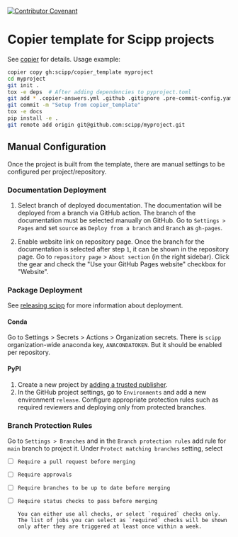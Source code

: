 [![Contributor Covenant](https://img.shields.io/badge/Contributor%20Covenant-2.1-4baaaa.svg)](CODE_OF_CONDUCT.md)

# Copier template for Scipp projects

See [copier](https://copier.readthedocs.io/en/stable/) for details.
Usage example:

```sh
copier copy gh:scipp/copier_template myproject
cd myproject
git init .
tox -e deps  # After adding dependencies to pyproject.toml
git add * .copier-answers.yml .github .gitignore .pre-commit-config.yaml
git commit -m "Setup from copier_template"
tox -e docs
pip install -e .
git remote add origin git@github.com:scipp/myproject.git
```

## Manual Configuration

Once the project is built from the template, there are manual settings to be configured per project/repository.

### Documentation Deployment

1. Select branch of deployed documentation.
   The documentation will be deployed from a branch via GitHub action.
   The branch of the documentation must be selected manually on GitHub.
   Go to `Settings > Pages` and set `source` as  `Deploy from a branch` and `Branch` as `gh-pages`.

2. Enable website link on repository page.
   Once the branch for the documentation is selected after step `1`, it can be shown in the repository page.
   Go to `repository page` > `About section` (in the right sidebar).
   Click the gear and check the "Use your GitHub Pages website" checkbox for "Website".

### Package Deployment
See [releasing scipp](https://scipp.github.io/reference/developer/releasing-scipp.html#updating-an-expired-anaconda-token) for more information about deployment.

#### Conda
Go to Settings > Secrets > Actions > Organization secrets.
There is `scipp` organization-wide anaconda key, `ANACONDATOKEN`. But it should be enabled per repository.

#### PyPI

1. Create a new project by [adding a trusted publisher](https://docs.pypi.org/trusted-publishers/creating-a-project-through-oidc/).
2. In the GitHub project settings, go to `Environments` and add a new environment `release`.
   Configure appropriate protection rules such as required reviewers and deploying only from protected branches.

### Branch Protection Rules
Go to `Settings > Branches` and in the `Branch protection rules` add rule for `main` branch to project it.
Under `Protect matching branches` setting, select
- [ ] `Require a pull request before merging`
- [ ] `Require approvals`
- [ ] `Require branches to be up to date before merging`
- [ ] `Require status checks to pass before merging`

      You can either use all checks, or select `required` checks only.
      The list of jobs you can select as `required` checks will be shown only after they are triggered at least once within a week.

